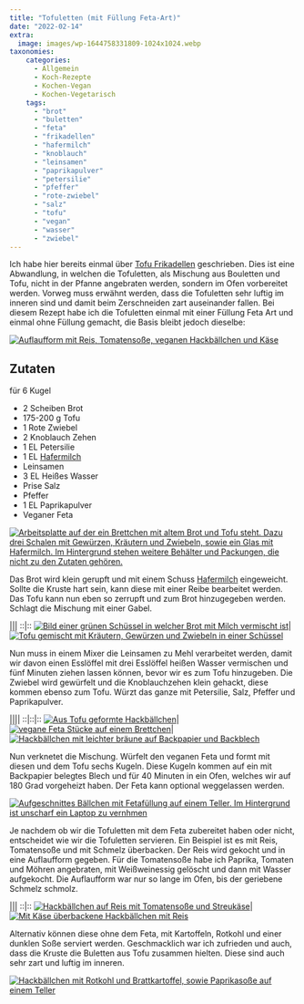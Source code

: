 ```yaml
---
title: "Tofuletten (mit Füllung Feta-Art)"
date: "2022-02-14"
extra:
  image: images/wp-1644758331809-1024x1024.webp
taxonomies:
    categories:
      - Allgemein
      - Koch-Rezepte
      - Kochen-Vegan
      - Kochen-Vegetarisch
    tags:
      - "brot"
      - "buletten"
      - "feta"
      - "frikadellen"
      - "hafermilch"
      - "knoblauch"
      - "leinsamen"
      - "paprikapulver"
      - "petersilie"
      - "pfeffer"
      - "rote-zwiebel"
      - "salz"
      - "tofu"
      - "vegan"
      - "wasser"
      - "zwiebel"
---
```


Ich habe hier bereits einmal über [Tofu Frikadellen](articles/tofu-frikadellen-2021-01-01) geschrieben. Dies ist eine Abwandlung, in welchen die Tofuletten, als Mischung aus Bouletten und Tofu, nicht in der Pfanne angebraten werden, sondern im Ofen vorbereitet werden. Vorweg muss erwähnt werden, dass die Tofuletten sehr luftig im inneren sind und damit beim Zerschneiden zart auseinander fallen. Bei diesem Rezept habe ich die Tofuletten einmal mit einer Füllung Feta Art und einmal ohne Füllung gemacht, die Basis bleibt jedoch dieselbe:

[![Auflaufform mit Reis, Tomatensoße, veganen Hackbällchen und Käse](images/wp-1644758331809-1024x1024.webp)](images/wp-1644758331809-1024x1024.webp)

## Zutaten
für 6 Kugel

- 2 Scheiben Brot
- 175-200 g Tofu
- 1 Rote Zwiebel
- 2 Knoblauch Zehen
- 1 EL Petersilie
- 1 EL [Hafermilch](/articles/hafermilch-2022-01-29) 
- Leinsamen
- 3 EL Heißes Wasser
- Prise Salz
- Pfeffer
- 1 EL Paprikapulver
- Veganer Feta  


[![Arbeitsplatte auf der ein Brettchen mit altem Brot und Tofu steht. Dazu drei Schalen mit Gewürzen, Kräutern und Zwiebeln, sowie ein Glas mit Hafermilch. Im Hintergrund stehen weitere Behälter und Packungen, die nicht zu den Zutaten gehören.](images/wp-1644755160847-1024x1019.webp)
](images/wp-1644755160847-1024x1019.webp)

Das Brot wird klein gerupft und mit einem Schuss [Hafermilch](/articles/hafermilch-2022-01-29) eingeweicht. Sollte die Kruste hart sein, kann diese mit einer Reibe bearbeitet werden. Das Tofu kann nun eben so zerrupft und zum Brot hinzugegeben werden. Schlagt die Mischung mit einer Gabel.

|||
::|::
[![Bild einer grünen Schüssel in welcher Brot mit Milch vermischt ist](images/img_20220213_131939-thumb.webp)](images/img_20220213_131939.webp)|[![Tofu gemischt mit Kräutern, Gewürzen und Zwiebeln in einer Schüssel](images/img_20220213_132139-1024x1024-thumb.webp)](images/img_20220213_132139-1024x1024.webp)

Nun muss in einem Mixer die Leinsamen zu Mehl verarbeitet werden, damit wir davon einen Esslöffel mit drei Esslöffel heißen Wasser vermischen und fünf Minuten ziehen lassen können, bevor wir es zum Tofu hinzugeben. Die Zwiebel wird gewürfelt und die Knoblauchzehen klein gehackt, diese kommen ebenso zum Tofu. Würzt das ganze mit Petersilie, Salz, Pfeffer und Paprikapulver.

||||
::|::|::
[![Aus Tofu geformte Hackbällchen](images/img_20220213_132215-thumb.webp)](images/img_20220213_132215.webp)|[![vegane Feta Stücke auf einem Brettchen](images/img_20220213_132044-thumb.webp)](images/img_20220213_132044.webp)|[![Hackbällchen mit leichter bräune auf Backpapier und Backblech](images/img_20220213_132302-thumb.webp)](images/img_20220213_132302.webp)

Nun verknetet die Mischung. Würfelt den veganen Feta und formt mit diesen und dem Tofu sechs Kugeln. Diese Kugeln kommen auf ein mit Backpapier belegtes Blech und für 40 Minuten in ein Ofen, welches wir auf 180 Grad vorgeheizt haben. Der Feta kann optional weggelassen werden.

[![Aufgeschnittes Bällchen mit Fetafüllung auf einem Teller. Im Hintergrund ist unscharf ein Laptop zu vernhmen](images/mgx4v2-1024x1024.webp)](images/mgx4v2-1024x1024.webp)

Je nachdem ob wir die Tofuletten mit dem Feta zubereitet haben oder nicht, entscheidet wie wir die Tofuletten servieren. Ein Beispiel ist es mit Reis, Tomatensoße und mit Schmelz überbacken. Der Reis wird gekocht und in eine Auflaufform gegeben. Für die Tomatensoße habe ich Paprika, Tomaten und Möhren angebraten, mit Weißweinessig gelöscht und dann mit Wasser aufgekocht. Die Auflaufform war nur so lange im Ofen, bis der geriebene Schmelz schmolz.

|||
::|::
[![Hackbällchen auf Reis mit Tomatensoße und Streukäse](images/img_20220213_132412-thumb.webp)](images/img_20220213_132412.webp)|[![Mit Käse überbackene Hackbällchen mit Reis](images/axg059-thumb.webp)](images/axg059.webp)

Alternativ können diese ohne dem Feta, mit Kartoffeln, Rotkohl und einer dunklen Soße serviert werden. Geschmacklich war ich zufrieden und auch, dass die Kruste die Buletten aus Tofu zusammen hielten. Diese sind auch sehr zart und luftig im inneren.

[![Hackbällchen mit Rotkohl und Brattkartoffel, sowie Paprikasoße auf einem Teller](images/img_20220131_135814-1024x768.webp)](images/img_20220131_135814-1024x768.webp)
